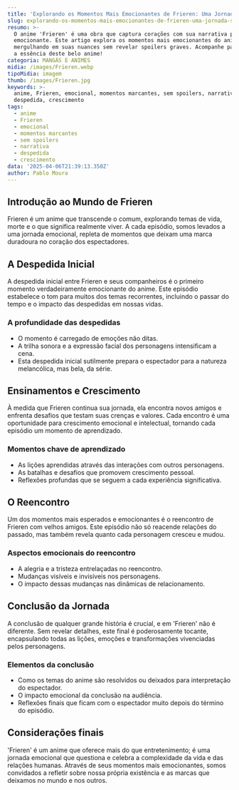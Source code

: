 ```yaml
---
title: 'Explorando os Momentos Mais Emocionantes de Frieren: Uma Jornada Sem Spoilers'
slug: explorando-os-momentos-mais-emocionantes-de-frieren-uma-jornada-sem-spoilers
resumo: >-
  O anime 'Frieren' é uma obra que captura corações com sua narrativa profunda e
  emocionante. Este artigo explora os momentos mais emocionantes do anime,
  mergulhando em suas nuances sem revelar spoilers graves. Acompanhe para sentir
  a essência deste belo anime!
categoria: MANGÁS E ANIMES
midia: /images/Frieren.webp
tipoMidia: imagem
thumb: /images/Frieren.jpg
keywords: >-
  anime, Frieren, emocional, momentos marcantes, sem spoilers, narrativa,
  despedida, crescimento
tags:
  - anime
  - Frieren
  - emocional
  - momentos marcantes
  - sem spoilers
  - narrativa
  - despedida
  - crescimento
data: '2025-04-06T21:39:13.350Z'
author: Pablo Moura
---
```


## Introdução ao Mundo de Frieren
Frieren é um anime que transcende o comum, explorando temas de vida, morte e o que significa realmente viver. A cada episódio, somos levados a uma jornada emocional, repleta de momentos que deixam uma marca duradoura no coração dos espectadores.

## A Despedida Inicial
A despedida inicial entre Frieren e seus companheiros é o primeiro momento verdadeiramente emocionante do anime. Este episódio estabelece o tom para muitos dos temas recorrentes, incluindo o passar do tempo e o impacto das despedidas em nossas vidas.

### A profundidade das despedidas
- O momento é carregado de emoções não ditas.
- A trilha sonora e a expressão facial dos personagens intensificam a cena.
- Esta despedida inicial sutilmente prepara o espectador para a natureza melancólica, mas bela, da série.

## Ensinamentos e Crescimento
À medida que Frieren continua sua jornada, ela encontra novos amigos e enfrenta desafios que testam suas crenças e valores. Cada encontro é uma oportunidade para crescimento emocional e intelectual, tornando cada episódio um momento de aprendizado.

### Momentos chave de aprendizado
- As lições aprendidas através das interações com outros personagens.
- As batalhas e desafios que promovem crescimento pessoal.
- Reflexões profundas que se seguem a cada experiência significativa.

## O Reencontro
Um dos momentos mais esperados e emocionantes é o reencontro de Frieren com velhos amigos. Este episódio não só reacende relações do passado, mas também revela quanto cada personagem cresceu e mudou.

### Aspectos emocionais do reencontro
- A alegria e a tristeza entrelaçadas no reencontro.
- Mudanças visíveis e invisíveis nos personagens.
- O impacto dessas mudanças nas dinâmicas de relacionamento.

## Conclusão da Jornada
A conclusão de qualquer grande história é crucial, e em 'Frieren' não é diferente. Sem revelar detalhes, este final é poderosamente tocante, encapsulando todas as lições, emoções e transformações vivenciadas pelos personagens.

### Elementos da conclusão
- Como os temas do anime são resolvidos ou deixados para interpretação do espectador.
- O impacto emocional da conclusão na audiência.
- Reflexões finais que ficam com o espectador muito depois do término do episódio.

## Considerações finais
'Frieren' é um anime que oferece mais do que entretenimento; é uma jornada emocional que questiona e celebra a complexidade da vida e das relações humanas. Através de seus momentos mais emocionantes, somos convidados a refletir sobre nossa própria existência e as marcas que deixamos no mundo e nos outros.
